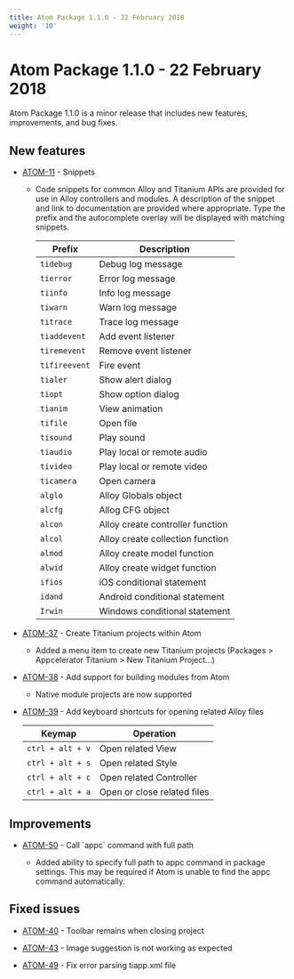 ```yaml
---
title: Atom Package 1.1.0 - 22 February 2018
weight: '10'
---
```


# Atom Package 1.1.0 - 22 February 2018

Atom Package 1.1.0 is a minor release that includes new features, improvements, and bug fixes.

## New features

* [ATOM-11](https://jira.appcelerator.org/browse/ATOM-11) - Snippets

    * Code snippets for common Alloy and Titanium APIs are provided for use in Alloy controllers and modules. A description of the snippet and link to documentation are provided where appropriate. Type the prefix and the autocomplete overlay will be displayed with matching snippets.

        | Prefix | Description |
        | --- | --- |
        | `tidebug` | Debug log message |
        | `tierror` | Error log message |
        | `tiinfo` | Info log message |
        | `tiwarn` | Warn log message |
        | `titrace` | Trace log message |
        | `tiaddevent` | Add event listener |
        | `tiremevent` | Remove event listener |
        | `tifireevent` | Fire event |
        | `tialer` | Show alert dialog |
        | `tiopt` | Show option dialog |
        | `tianim` | View animation |
        | `tifile` | Open file |
        | `tisound` | Play sound |
        | `tiaudio` | Play local or remote audio |
        | `tivideo` | Play local or remote video |
        | `ticamera` | Open camera |
        | `alglo` | Alloy Globals object |
        | `alcfg` | Allog CFG object |
        | `alcon` | Alloy create controller function |
        | `alcol` | Alloy create collection function |
        | `almod` | Alloy create model function |
        | `alwid` | Alloy create widget function |
        | `ifios` | iOS conditional statement |
        | `idand` | Android conditional statement |
        | `Irwin` | Windows conditional statement |

* [ATOM-37](https://jira.appcelerator.org/browse/ATOM-37) - Create Titanium projects within Atom

    * Added a menu item to create new Titanium projects (Packages > Appcelerator Titanium > New Titanium Project...)

* [ATOM-38](https://jira.appcelerator.org/browse/ATOM-38) - Add support for building modules from Atom

    * Native module projects are now supported

* [ATOM-39](https://jira.appcelerator.org/browse/ATOM-39) - Add keyboard shortcuts for opening related Alloy files

    | Keymap | Operation |
    | --- | --- |
    | `ctrl + alt + v` | Open related View |
    | `ctrl + alt + s` | Open related Style |
    | `ctrl + alt + c` | Open related Controller |
    | `ctrl + alt + a` | Open or close related files |

## Improvements

* [ATOM-50](https://jira.appcelerator.org/browse/ATOM-50) - Call \`appc\` command with full path

    * Added ability to specify full path to appc command in package settings. This may be required if Atom is unable to find the appc command automatically.

## Fixed issues

* [ATOM-40](https://jira.appcelerator.org/browse/ATOM-40) - Toolbar remains when closing project

* [ATOM-43](https://jira.appcelerator.org/browse/ATOM-43) - Image suggestion is not working as expected

* [ATOM-49](https://jira.appcelerator.org/browse/ATOM-49) - Fix error parsing tiapp.xml file
